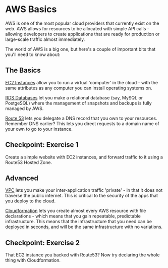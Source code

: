# AWS Basics  

AWS is one of the most popular cloud providers that currently exist on the web. AWS allows for resources to be allocated with simple API calls - allowing developers to create applications that are ready for production or large-scale traffic almost immediately.

The world of AWS is a big one, but here's a couple of important bits that you'll need to know about:

## The Basics

[EC2 Instances](https://aws.amazon.com/getting-started/tutorials/launch-a-virtual-machine/) allow you to run a virtual 'computer' in the cloud - with the same attributes as any computer you can install operating systems on.

[RDS Databases](https://aws.amazon.com/getting-started/tutorials/create-mysql-db/) let you make a relational database (say, MySQL or PostgeSQL) where the management of snapshots and backups is fully managed by AWS.

[Route 53](https://docs.aws.amazon.com/Route53/latest/DeveloperGuide/getting-started.html) lets you delegate a DNS record that you own to your resources. Remember DNS earlier? This lets you direct requests to a domain name of your own to go to your instance.

## Checkpoint: Exercise 1

Create a simple website with EC2 instances, and forward traffic to it using a Route53 Hosted Zone.

## Advanced

[VPC](https://docs.aws.amazon.com/AmazonVPC/latest/GettingStartedGuide/ExerciseOverview.html) lets you make your inter-application traffic 'private' - in that it does not traverse the public internet. This is critical to the security of the apps that you deploy to the cloud.

[Cloudformation](https://docs.aws.amazon.com/AWSCloudFormation/latest/UserGuide/GettingStarted.Walkthrough.html) lets you create almost every AWS resource with file declarations - which means that you gain repeatable, predictable infrastructure. This means that the infrastructure that you need can be deployed in seconds, and will be the same infrastructure with no variations.

## Checkpoint: Exercise 2

That EC2 instance you backed with Route53? Now try declaring the whole thing with Cloudformation.

